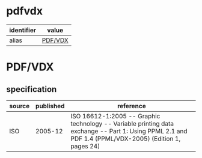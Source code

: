 # pdfvdx

| identifier     | value
| -------------- | -----
| alias          | [PDF/VDX](#pdf/vdx)

# PDF/VDX
## specification
| source | published | reference
| ------ | --------- | ---------
| ISO    |  2005-12  | ISO 16612-1:2005 -- Graphic technology -- Variable printing data exchange -- Part 1: Using PPML 2.1 and PDF 1.4 (PPML/VDX-2005) (Edition 1, pages 24)
